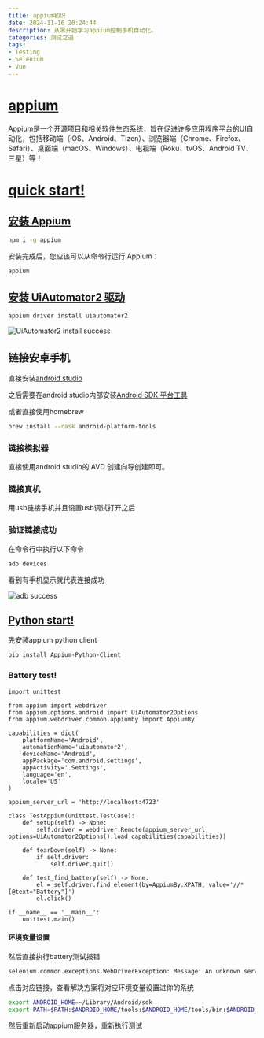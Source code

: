 ```yaml
---
title: appium初识
date: 2024-11-16 20:24:44
description: 从零开始学习appium控制手机自动化。
categories: 测试之道
tags: 
- Testing
- Selenium
- Vue
---
```


# [appium](https://appium.io/docs/zh/latest/)

Appium是一个开源项目和相关软件生态系统，旨在促进许多应用程序平台的UI自动化，包括移动端（iOS、Android、Tizen）、浏览器端（Chrome、Firefox、Safari）、桌面端（macOS、Windows）、电视端（Roku、tvOS、Android TV、三星）等！

# [quick start!](https://appium.io/docs/zh/latest/quickstart/)

## [安装 Appium](https://appium.io/docs/zh/latest/quickstart/install/)

```bash
npm i -g appium
```

安装完成后，您应该可以从命令行运行 Appium：

```bash
appium
```

## [安装 UiAutomator2 驱动](https://appium.io/docs/zh/latest/quickstart/uiauto2-driver/)

```bash
appium driver install uiautomator2
```

![UiAutomator2 install success](UiAutomator2_install.png)

## 链接安卓手机

直接安装[android studio](https://developer.android.com/studio?hl=zh-cn)

之后需要在android studio内部安装[Android SDK 平台工具](https://developer.android.com/tools/releases/platform-tools?hl=zh-cn)

或者直接使用homebrew

```bash
brew install --cask android-platform-tools
```

### 链接模拟器

直接使用android studio的 AVD 创建向导创建即可。

### 链接真机

用usb链接手机并且设置usb调试打开之后

### 验证链接成功

在命令行中执行以下命令

```bash
adb devices
```

看到有手机显示就代表连接成功

![adb success](adb_success.png)

## [Python start!](https://appium.io/docs/zh/latest/quickstart/test-py/)


先安装appium python client

```bash
pip install Appium-Python-Client
```

### Battery test!

```python3
import unittest

from appium import webdriver
from appium.options.android import UiAutomator2Options
from appium.webdriver.common.appiumby import AppiumBy

capabilities = dict(
    platformName='Android',
    automationName='uiautomator2',
    deviceName='Android',
    appPackage='com.android.settings',
    appActivity='.Settings',
    language='en',
    locale='US'
)

appium_server_url = 'http://localhost:4723'

class TestAppium(unittest.TestCase):
    def setUp(self) -> None:
        self.driver = webdriver.Remote(appium_server_url, options=UiAutomator2Options().load_capabilities(capabilities))

    def tearDown(self) -> None:
        if self.driver:
            self.driver.quit()

    def test_find_battery(self) -> None:
        el = self.driver.find_element(by=AppiumBy.XPATH, value='//*[@text="Battery"]')
        el.click()

if __name__ == '__main__':
    unittest.main()
```

#### 环境变量设置

然后直接执行battery测试报错

```bash
selenium.common.exceptions.WebDriverException: Message: An unknown server-side error occurred while processing the command. Original error: Neither ANDROID_HOME nor ANDROID_SDK_ROOT environment variable was exported. Read https://developer.android.com/studio/command-line/variables for more details
```

点击对应链接，查看解决方案将对应环境变量设置进你的系统

```bash
export ANDROID_HOME=~/Library/Android/sdk
export PATH=$PATH:$ANDROID_HOME/tools:$ANDROID_HOME/tools/bin:$ANDROID_HOME/platform-tools
```

然后重新启动appium服务器，重新执行测试